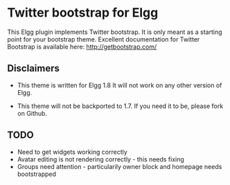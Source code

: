 # Twitter bootstrap for Elgg #
This Elgg plugin implements Twitter bootstrap. It is only meant as a starting point for your bootstrap theme. Excellent documentation for Twitter Bootstrap is available here: http://getbootstrap.com/

## Disclaimers ##
*	This theme is written for Elgg 1.8 It will not work on any other version of Elgg.

*	This theme will not be backported to 1.7. If you need it to be, please fork on Github.

## TODO ##

* Need to get widgets working correctly
* Avatar editing is not rendering correctly - this needs fixing
* Groups need attention - particularily owner block and homepage needs bootstrapped
